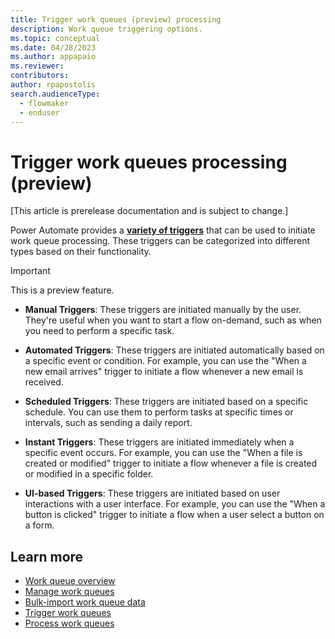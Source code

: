 ```yaml
---
title: Trigger work queues (preview) processing
description: Work queue triggering options.
ms.topic: conceptual
ms.date: 04/28/2023
ms.author: appapaio
ms.reviewer: 
contributors:
author: rpapostolis
search.audienceType: 
  - flowmaker
  - enduser
---
```


# Trigger work queues processing (preview)

[This article is prerelease documentation and is subject to change.]

Power Automate provides a [**variety of triggers**](../triggers-introduction.md) that can be used to initiate work queue processing. These triggers can be categorized into different types based on their functionality.

> [!IMPORTANT]
> This is a preview feature.

- **Manual Triggers**: These triggers are initiated manually by the user. They're useful when you want to start a flow on-demand, such as when you need to perform a specific task.

- **Automated Triggers**: These triggers are initiated automatically based on a specific event or condition. For example, you can use the "When a new email arrives" trigger to initiate a flow whenever a new email is received.

- **Scheduled Triggers**: These triggers are initiated based on a specific schedule. You can use them to perform tasks at specific times or intervals, such as sending a daily report.

- **Instant Triggers**: These triggers are initiated immediately when a specific event occurs. For example, you can use the "When a file is created or modified" trigger to initiate a flow whenever a file is created or modified in a specific folder.

- **UI-based Triggers**: These triggers are initiated based on user interactions with a user interface. For example, you can use the "When a button is clicked" trigger to initiate a flow when a user select a button on a form.

## Learn more

- [Work queue overview](work-queues.md)
- [Manage work queues](work-queues-manage.md)
- [Bulk-import work queue data](work-queues-bulk-import.md)
- [Trigger work queues](work-queues-trigger.md)
- [Process work queues](work-queues-process.md)
